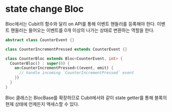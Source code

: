 # state change Bloc

Bloc에서는 Cubit의 함수와 달리 on<Event> API를 통해 이벤트 핸들러를 등록해야 한다.
이벤트 핸들러는 들어오는 이벤트를 0개 이상의 나가는 상태로 변환하는 역할을 한다.

```dart
abstract class CounterEvent {}

class CounterIncrementPressed extends CounterEvent {}

class CounterBloc extends Bloc<CounterEvent, int> {
  CounterBloc() : super(0) {
    on<CounterIncrementPressed>((event, emit) {
      // handle incoming `CounterIncrementPressed` event
    })
  }
}
```
Bloc 클래스는 BlocBase를 확장하므로 Cubit에서와 같이 state getter를 통해 블록의 현재 상태에 언제든지 액세스할 수 있다.